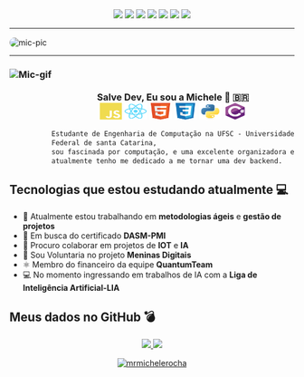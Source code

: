 <!-- link's  -->
<div align="center"> 
  <a href="https://curriculum-michelerocha.000webhostapp.com/" target="_blank"><img src="https://img.shields.io/badge/Blogger-FF5722?style=for-the-badge&logo=blogger&logoColor=white" target="_blank"></a>
  <a href="https://www.linkedin.com/in/enc-michele-rocha/" target="_blank"><img src="https://img.shields.io/badge/-LinkedIn-%230077B5?style=for-the-badge&logo=linkedin&logoColor=white" target="_blank"></a>  
  <a href="https://www.instagram.com/mr.michelerocha/" target="_blank"><img src="https://img.shields.io/badge/-Instagram-%23E4405F?style=for-the-badge&logo=instagram&logoColor=white" target="_blank"></a>
  <a href = "mr.michelerocha@gmail.com"><img src="https://img.shields.io/badge/-Gmail-%23333?style=for-the-badge&logo=gmail&logoColor=white" target="_blank"></a>
  <a href="https://discord.gg/jKnmGx7t" target="_blank"><img src="https://img.shields.io/badge/Discord-7289DA?style=for-the-badge&logo=discord&logoColor=white" target="_blank"></a>
 	<a href="https://www.twitch.tv/rafaballerinii" target="_blank"><img src="https://img.shields.io/badge/Twitch-9146FF?style=for-the-badge&logo=twitch&logoColor=white" target="_blank"></a>
  <a href="https://www.youtube.com/channel/UCDSM3WUhHE19sz2_-Couj4A" target="_blank"><img src="https://img.shields.io/badge/YouTube-FF0000?style=for-the-badge&logo=youtube&logoColor=white" target="_blank"></a>
  
</div>

<!-- pixel  -->
<hr>
<img align="center" alt="mic-pic" height="300" width="900" style="border-radius:50px;" src="http://img2.joyreactor.com/pics/post/orange-magik-gif-anime-cyberpunk-2887639.gif">

<!-- apresentação -->
<hr>
<h3 align="center">  
  
 <img align="left" alt="Mic-gif" height="150" style="border:100px;" src="https://user-images.githubusercontent.com/93664169/162767151-ea0f434d-a077-4743-8498-fe2d6e9ce781.gif">
  <div style="display: inline_block"><br>
    <br>Salve Dev, Eu sou a Michele 👋 🇧🇷 <br>
    <img align="center" alt="Rafa-Js" height="30" width="40" src="https://raw.githubusercontent.com/devicons/devicon/master/icons/javascript/javascript-plain.svg">
    <img align="center" alt="Rafa-React" height="30" width="40" src="https://raw.githubusercontent.com/devicons/devicon/master/icons/react/react-original.svg">
    <img align="center" alt="Rafa-HTML" height="30" width="40" src="https://raw.githubusercontent.com/devicons/devicon/master/icons/html5/html5-original.svg">
    <img align="center" alt="Rafa-CSS" height="30" width="40" src="https://raw.githubusercontent.com/devicons/devicon/master/icons/css3/css3-original.svg">
    <img align="center" alt="Rafa-Python" height="30" width="40" src="https://raw.githubusercontent.com/devicons/devicon/master/icons/python/python-original.svg">
    <img align="center" alt="Rafa-Csharp" height="30" width="40" src="https://raw.githubusercontent.com/devicons/devicon/master/icons/csharp/csharp-original.svg">
    
  </div>
</h3>

```
Estudante de Engenharia de Computação na UFSC - Universidade Federal de santa Catarina, 
sou fascinada por computação, e uma excelente organizadora e 
atualmente tenho me dedicado a me tornar uma dev backend.
```
  
## Tecnologias que estou estudando atualmente 💻

  - 🎯  Atualmente estou trabalhando em **metodologias ágeis** e **gestão de projetos**
  - 📑 Em busca do certificado **DASM-PMI**
  - 🐺 Procuro colaborar em projetos de **IOT** e **IA**
  - 🎀 Sou Voluntaria no projeto **Meninas Digitais**
  - ⚛️ Membro do financeiro da equipe **QuantumTeam**
  - 💻 No momento ingressando em trabalhos de IA com a **Liga de Inteligência Artificial-LIA**


<!-- Git  -->
## Meus dados no GitHub 💣
<div align="center">
  <a href="https://github.com/Mrmichelerocha">
  <img height="150em" src="https://github-readme-stats.vercel.app/api?username=mrmichelerocha&show_icons=true&theme=&include_all_commits=true&count_private=true"/>
  <img height="150em" src="https://github-readme-stats.vercel.app/api/top-langs/?username=mrmichelerocha&layout=compact&langs_count=7&theme="/>
  <p><img align="center" src="https://github-readme-streak-stats.herokuapp.com/?user=mrmichelerocha&" alt="mrmichelerocha" /></p>
</div>
  

